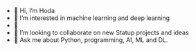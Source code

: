 - 👋 Hi, I’m Hoda
- 👀 I’m interested in machine learning and deep learning
- 🌱
- 👯 I’m looking to collaborate on new Statup projects and ideas
- 💬 Ask me about Python, programming, AI, ML and DL.


<!---
h-yamani/h-yamani is a ✨ special ✨ repository because its `README.md` (this file) appears on your GitHub profile.
You can click the Preview link to take a look at your changes.
--->
